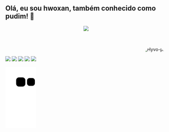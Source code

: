 ## Olá, eu sou hwoxan, também conhecido como pudim! 👋

<div align="center">
  <a href="https://github.com/hwoxan">
    <img height="180em" src="https://github-readme-stats.vercel.app/api?username=hwoxan&show_icons=true&theme=dracula&include_all_commits=true&count_private=true"/>
  </a>
</div>
  
##

<div style="display: inline_block"><br>
  <img align="right" alt="Hyvo-pic" height="150" style="border-radius:50px;" src="https://i.pinimg.com/originals/5f/f0/2b/5ff02b04a5d5de7528b5c24d47326877.jpg">
</div>
  
##

<div> 
  <a href="https://www.youtube.com/channel/hwoxan" target="_blank"><img src="https://img.shields.io/badge/YouTube-FF0000?style=for-the-badge&logo=youtube&logoColor=white" target="_blank"></a>
  <a href="https://instagram.com/hwoxan" target="_blank"><img src="https://img.shields.io/badge/-Instagram-%23E4405F?style=for-the-badge&logo=instagram&logoColor=white" target="_blank"></a>
  <a href="https://www.twitch.tv/hwoxan" target="_blank"><img src="https://img.shields.io/badge/Twitch-9146FF?style=for-the-badge&logo=twitch&logoColor=white" target="_blank"></a>
  <a href="https://discord.gg/seu-link" target="_blank"><img src="https://img.shields.io/badge/Discord-7289DA?style=for-the-badge&logo=discord&logoColor=white" target="_blank"></a> 
  <a href="mailto:ohwoxan@gmail.com"><img src="https://img.shields.io/badge/-Gmail-%23333?style=for-the-badge&logo=gmail&logoColor=white" target="_blank"></a>
</div>

![Snake animation](https://github.com/hwoxan/hwoxan/blob/output/github-contribution-grid-snake.svg)
